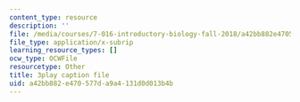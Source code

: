 ```yaml
---
content_type: resource
description: ''
file: /media/courses/7-016-introductory-biology-fall-2018/a42bb882e470577da9a4131d0d013b4b_7gLcuMtM_HY.vtt
file_type: application/x-subrip
learning_resource_types: []
ocw_type: OCWFile
resourcetype: Other
title: 3play caption file
uid: a42bb882-e470-577d-a9a4-131d0d013b4b
---
```

